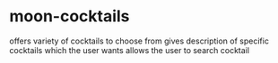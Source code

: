 # moon-cocktails
offers variety of cocktails to choose from
gives description of specific cocktails which the user wants
allows the user to search cocktail
